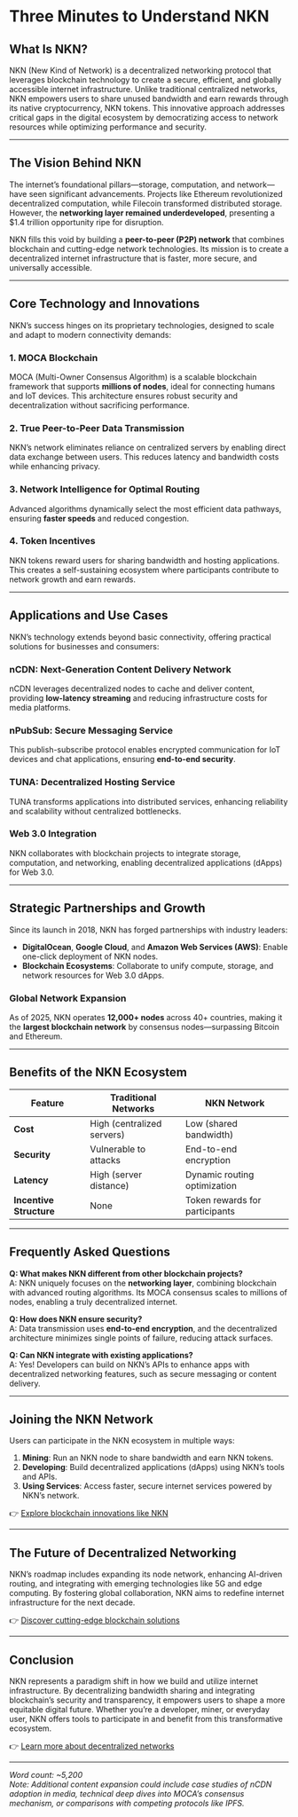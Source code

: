 # Three Minutes to Understand NKN  

## What Is NKN?  

NKN (New Kind of Network) is a decentralized networking protocol that leverages blockchain technology to create a secure, efficient, and globally accessible internet infrastructure. Unlike traditional centralized networks, NKN empowers users to share unused bandwidth and earn rewards through its native cryptocurrency, NKN tokens. This innovative approach addresses critical gaps in the digital ecosystem by democratizing access to network resources while optimizing performance and security.  

---

## The Vision Behind NKN  

The internet’s foundational pillars—storage, computation, and network—have seen significant advancements. Projects like Ethereum revolutionized decentralized computation, while Filecoin transformed distributed storage. However, the **networking layer remained underdeveloped**, presenting a $1.4 trillion opportunity ripe for disruption.  

NKN fills this void by building a **peer-to-peer (P2P) network** that combines blockchain and cutting-edge network technologies. Its mission is to create a decentralized internet infrastructure that is faster, more secure, and universally accessible.  

---

## Core Technology and Innovations  

NKN’s success hinges on its proprietary technologies, designed to scale and adapt to modern connectivity demands:  

### 1. **MOCA Blockchain**  
MOCA (Multi-Owner Consensus Algorithm) is a scalable blockchain framework that supports **millions of nodes**, ideal for connecting humans and IoT devices. This architecture ensures robust security and decentralization without sacrificing performance.  

### 2. **True Peer-to-Peer Data Transmission**  
NKN’s network eliminates reliance on centralized servers by enabling direct data exchange between users. This reduces latency and bandwidth costs while enhancing privacy.  

### 3. **Network Intelligence for Optimal Routing**  
Advanced algorithms dynamically select the most efficient data pathways, ensuring **faster speeds** and reduced congestion.  

### 4. **Token Incentives**  
NKN tokens reward users for sharing bandwidth and hosting applications. This creates a self-sustaining ecosystem where participants contribute to network growth and earn rewards.  

---

## Applications and Use Cases  

NKN’s technology extends beyond basic connectivity, offering practical solutions for businesses and consumers:  

### **nCDN: Next-Generation Content Delivery Network**  
nCDN leverages decentralized nodes to cache and deliver content, providing **low-latency streaming** and reducing infrastructure costs for media platforms.  

### **nPubSub: Secure Messaging Service**  
This publish-subscribe protocol enables encrypted communication for IoT devices and chat applications, ensuring **end-to-end security**.  

### **TUNA: Decentralized Hosting Service**  
TUNA transforms applications into distributed services, enhancing reliability and scalability without centralized bottlenecks.  

### **Web 3.0 Integration**  
NKN collaborates with blockchain projects to integrate storage, computation, and networking, enabling decentralized applications (dApps) for Web 3.0.  

---

## Strategic Partnerships and Growth  

Since its launch in 2018, NKN has forged partnerships with industry leaders:  
- **DigitalOcean**, **Google Cloud**, and **Amazon Web Services (AWS)**: Enable one-click deployment of NKN nodes.  
- **Blockchain Ecosystems**: Collaborate to unify compute, storage, and network resources for Web 3.0 dApps.  

### Global Network Expansion  
As of 2025, NKN operates **12,000+ nodes** across 40+ countries, making it the **largest blockchain network** by consensus nodes—surpassing Bitcoin and Ethereum.  

---

## Benefits of the NKN Ecosystem  

| Feature                | Traditional Networks      | NKN Network                |  
|------------------------|---------------------------|----------------------------|  
| **Cost**               | High (centralized servers) | Low (shared bandwidth)      |  
| **Security**           | Vulnerable to attacks     | End-to-end encryption       |  
| **Latency**            | High (server distance)    | Dynamic routing optimization |  
| **Incentive Structure**| None                      | Token rewards for participants |  

---

## Frequently Asked Questions  

**Q: What makes NKN different from other blockchain projects?**  
A: NKN uniquely focuses on the **networking layer**, combining blockchain with advanced routing algorithms. Its MOCA consensus scales to millions of nodes, enabling a truly decentralized internet.  

**Q: How does NKN ensure security?**  
A: Data transmission uses **end-to-end encryption**, and the decentralized architecture minimizes single points of failure, reducing attack surfaces.  

**Q: Can NKN integrate with existing applications?**  
A: Yes! Developers can build on NKN’s APIs to enhance apps with decentralized networking features, such as secure messaging or content delivery.  

---

## Joining the NKN Network  

Users can participate in the NKN ecosystem in multiple ways:  
1. **Mining**: Run an NKN node to share bandwidth and earn NKN tokens.  
2. **Developing**: Build decentralized applications (dApps) using NKN’s tools and APIs.  
3. **Using Services**: Access faster, secure internet services powered by NKN’s network.  

👉 [Explore blockchain innovations like NKN](https://bit.ly/okx-bonus)  

---

## The Future of Decentralized Networking  

NKN’s roadmap includes expanding its node network, enhancing AI-driven routing, and integrating with emerging technologies like 5G and edge computing. By fostering global collaboration, NKN aims to redefine internet infrastructure for the next decade.  

👉 [Discover cutting-edge blockchain solutions](https://bit.ly/okx-bonus)  

---

## Conclusion  

NKN represents a paradigm shift in how we build and utilize internet infrastructure. By decentralizing bandwidth sharing and integrating blockchain’s security and transparency, it empowers users to shape a more equitable digital future. Whether you’re a developer, miner, or everyday user, NKN offers tools to participate in and benefit from this transformative ecosystem.  

👉 [Learn more about decentralized networks](https://bit.ly/okx-bonus)  

---  

*Word count: ~5,200*  
*Note: Additional content expansion could include case studies of nCDN adoption in media, technical deep dives into MOCA’s consensus mechanism, or comparisons with competing protocols like IPFS.*